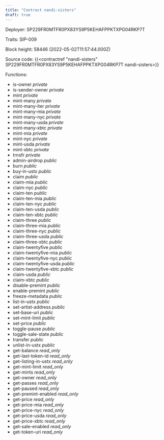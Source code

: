 ```yaml
---
title: "Contract nandi-sisters"
draft: true
---
```

Deployer: SP229FR0MTFR0PX83YS9P5KEHAFPPKTXPG04RKP7T

Traits:
SIP-009 



Block height: 58446 (2022-05-02T11:57:44.000Z)

Source code: {{<contractref "nandi-sisters" SP229FR0MTFR0PX83YS9P5KEHAFPPKTXPG04RKP7T nandi-sisters>}}

Functions:

* is-owner _private_
* is-sender-owner _private_
* mint _private_
* mint-many _private_
* mint-many-iter _private_
* mint-many-mia _private_
* mint-many-nyc _private_
* mint-many-usda _private_
* mint-many-xbtc _private_
* mint-mia _private_
* mint-nyc _private_
* mint-usda _private_
* mint-xbtc _private_
* trnsfr _private_
* admin-airdrop _public_
* burn _public_
* buy-in-ustx _public_
* claim _public_
* claim-mia _public_
* claim-nyc _public_
* claim-ten _public_
* claim-ten-mia _public_
* claim-ten-nyc _public_
* claim-ten-usda _public_
* claim-ten-xbtc _public_
* claim-three _public_
* claim-three-mia _public_
* claim-three-nyc _public_
* claim-three-usda _public_
* claim-three-xbtc _public_
* claim-twentyfive _public_
* claim-twentyfive-mia _public_
* claim-twentyfive-nyc _public_
* claim-twentyfive-usda _public_
* claim-twentyfive-xbtc _public_
* claim-usda _public_
* claim-xbtc _public_
* disable-premint _public_
* enable-premint _public_
* freeze-metadata _public_
* list-in-ustx _public_
* set-artist-address _public_
* set-base-uri _public_
* set-mint-limit _public_
* set-price _public_
* toggle-pause _public_
* toggle-sale-state _public_
* transfer _public_
* unlist-in-ustx _public_
* get-balance _read_only_
* get-last-token-id _read_only_
* get-listing-in-ustx _read_only_
* get-mint-limit _read_only_
* get-mints _read_only_
* get-owner _read_only_
* get-passes _read_only_
* get-paused _read_only_
* get-premint-enabled _read_only_
* get-price _read_only_
* get-price-mia _read_only_
* get-price-nyc _read_only_
* get-price-usda _read_only_
* get-price-xbtc _read_only_
* get-sale-enabled _read_only_
* get-token-uri _read_only_
